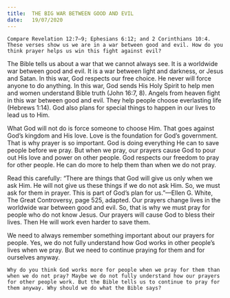 ```yaml
---
title:  THE BIG WAR BETWEEN GOOD AND EVIL
date:   19/07/2020
---
```


`Compare Revelation 12:7–9; Ephesians 6:12; and 2 Corinthians 10:4. These verses show us we are in a war between good and evil. How do you think prayer helps us win this fight against evil?`

The Bible tells us about a war that we cannot always see. It is a worldwide war between good and evil. It is a war between light and darkness, or Jesus and Satan. In this war, God respects our free choice. He never will force anyone to do anything. In this war, God sends His Holy Spirit to help men and women understand Bible truth (John 16:7, 8). Angels from heaven fight in this war between good and evil. They help people choose everlasting life (Hebrews 1:14). God also plans for special things to happen in our lives to lead us to Him.

What God will not do is force someone to choose Him. That goes against God’s kingdom and His love. Love is the foundation for God’s government. That is why prayer is so important. God is doing everything He can to save people before we pray. But when we pray, our prayers cause God to pour out His love and power on other people. God respects our freedom to pray for other people. He can do more to help them than when we do not pray.

Read this carefully: “There are things that God will give us only when we ask Him. He will not give us these things if we do not ask Him. So, we must ask for them in prayer. This is part of God’s plan for us.”—Ellen G. White, The Great Controversy, page 525, adapted. Our prayers change lives in the worldwide war between good and evil. So, that is why we must pray for people who do not know Jesus. Our prayers will cause God to bless their lives. Then He will work even harder to save them.

We need to always remember something important about our prayers for people. Yes, we do not fully understand how God works in other people’s lives when we pray. But we need to continue praying for them and for ourselves anyway.

`Why do you think God works more for people when we pray for them than when we do not pray? Maybe we do not fully understand how our prayers for other people work. But the Bible tells us to continue to pray for them anyway. Why should we do what the Bible says?`

